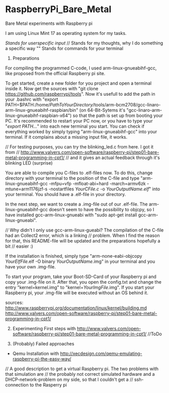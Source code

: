 RaspberryPi_Bare_Metal
======================

Bare Metal experiments with Raspberry pi

I am using Linux Mint 17 as operating system for my tasks.

*Stands for userspecific input*
// Stands for my thoughts, why I do something a specific way 
"" Stands for commands for your terminal

1. Preparations

For compiling the programmed C-code, I used arm-linux-gnueabihf-gcc, like proposed from the official Raspberry pi site.

To get started, create a new folder for you project and open a terminal inside it.
Now get the sources with 
"git clone https://github.com/raspberrypi/tools".
Now it's usefull to add the path in your .bashrc with 
"export PATH=$PATH:/home/*PathToYourDirectory*/tools/arm-bcm2708/gcc-linaro-arm-linux-gnueabihf-raspbian/bin" (on 64-Bit-Sytems it's "gcc-linaro-arm-linux-gnueabihf-raspbian-x64")
so that the path is set up from booting your PC. It's recommended to restart your PC now, or you have to type your "*export PATH...*" into each new terminal you start. You can check if everything worked by simply typing "arm-linux-gnueabihf-gcc" into your terminal. If it complains about a missing input file, it works.

// For testing purposes, you can try the blinking_led.c from here. I got it from 
// http://www.valvers.com/open-software/raspberry-pi/step01-bare-metal-programming-in-cpt1/
// and it gives an actual feedback through it's blinking LED (surprise)

You are able to compile you C-files to .elf-files now. To do this, change directory with your terminal to the position of the C-file and type 
"arm-linux-gnueabihf-gcc -mfpu=vfp -mfloat-abi=hard -march=armv6zk -mtune=arm1176jzf-s -nostartfiles *YourCFile.c* -o *YourOutputName.elf*"
into your terminal. You should have a .elf-file in your directory.

In the next step, we want to create a .img-file out of our .elf-file. The arm-linux-gnueabihf-gcc doesn't seem to have the possibility to objcpy, so I have installed gcc-arm-linux-gnueabi with 
"sudo apt-get install gcc-arm-linux-gnueabi". 

// Why didn't I only use gcc-arm-linux-gueabi? The compilation of the C-file had an Collect2 error, which is a linking // problem. When I find the reason for that, this README-file will be updated and the preparations hopefully a bit 
// easier :) 

If the installation is finished, simply type 
"arm-none-eabi-objcopy *YourElfFile*.elf -O binary *YourOutputName*.img"
in your terminal and you have your own .img-file.

To start your program, take your Boot-SD-Card of your Raspberry pi and copy your .img-file on it. After that, you open the config.txt and change the entry 
"kernel=kernel.img" to "kernel=*YourImgFile*.img".
If you start your Raspberry pi, your .img-file will be executed without an OS behind it.

sources:
http://www.raspberrypi.org/documentation/linux/kernel/building.md
http://www.valvers.com/open-software/raspberry-pi/step01-bare-metal-programming-in-cpt1/

2. Experimenting
First steps with http://www.valvers.com/open-software/raspberry-pi/step01-bare-metal-programming-in-cpt1/
//ToDo



3. (Probably) Failed approaches

- Qemu
Installation with 
http://xecdesign.com/qemu-emulating-raspberry-pi-the-easy-way/

// A good description to get a virtual Raspberry pi. The two problems with that simulation are                         // the probably not correct simulated hardware and a DHCP-network-problem on my side, so that I couldn't get a 
// ssh-connection to the Rasperry pi  


